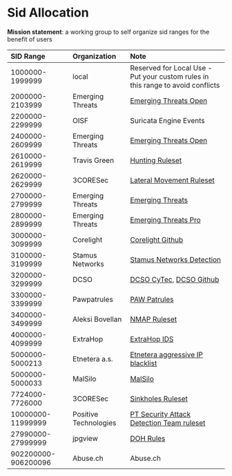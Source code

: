 # Sid Allocation

**Mission statement**: a working group to self organize sid ranges for the benefit of users


| SID Range           | Organization          | Note                                                                                                 |
| :-                  | :-                    | :-                                                                                                   |
| 1000000-1999999     | local                 | Reserved for Local Use - Put your custom rules in this range to avoid conflicts                      |
| 2000000-2103999     | Emerging Threats      | [Emerging Threats Open](https://community.emergingthreats.net/)                                      |
| 2200000-2299999     | OISF                  | Suricata Engine Events                                                                               |
| 2400000-2609999     | Emerging Threats      | [Emerging Threats Open](https://community.emergingthreats.net/)                                      |
| 2610000-2619999     | Travis Green          | [Hunting Ruleset](https://github.com/travisbgreen/hunting-rules)                                     |
| 2620000-2629999     | 3CORESec              | [Lateral Movement Ruleset](https://dtection.io/ruleset)                                              |
| 2700000-2799999     | Emerging Threats      | [Emerging Threats](https://doc.emergingthreats.net/bin/view/Main/SidAllocation)                      |
| 2800000-2899999     | Emerging Threats      | [Emerging Threats Pro](https://doc.emergingthreats.net/bin/view/Main/SidAllocation)                  |
| 3000000-3099999     | Corelight             | [Corelight Github](https://github.com/corelight/)                                                    |
| 3100000-3199999     | Stamus Networks       | [Stamus Networks Detection](https://stamus-networks.com)                                             |
| 3200000-3299999     | DCSO                  | [DCSO CyTec](https://medium.com/@DCSO_CyTec), [DCSO Github](https://github.com/DCSO/suricata-rules)  |
| 3300000-3399999     | Pawpatrules           | [PAW Patrules](https://pawpatrules.fr/)                                                              |
| 3400000-3499999     | Aleksi Bovellan       | [NMAP Ruleset](https://github.com/aleksibovellan/opnsense-suricata-nmaps)                            |
| 4000000-4099999     | ExtraHop              | [ExtraHop IDS](https://www.extrahop.com/solutions/security/ids/)                                     |
| 5000000-5000213     | Etnetera a.s.         | [Etnetera aggressive IP blacklist](https://security.etnetera.cz/feeds/etn_aggressive.rules)          |
| 5000000-5000033     | MalSilo               | [MalSilo](https://malsilo.gitlab.io/feeds/)                                                          |
| 7724000-7726000     | 3CORESec              | [Sinkholes Ruleset](https://dtection.io/ruleset)                                                     |
| 10000000-11999999   | Positive Technologies | [PT Security Attack Detection Team ruleset](https://github.com/ptresearch/AttackDetection#sid-range) |
| 27990000-27999999   | jpgview               | [DOH Rules](https://raw.githubusercontent.com/jpgpi250/piholemanual/master/DOH/DOH.rules)            |
| 902200000-906200096 | Abuse.ch              | Abuse.ch                                                                                             |
